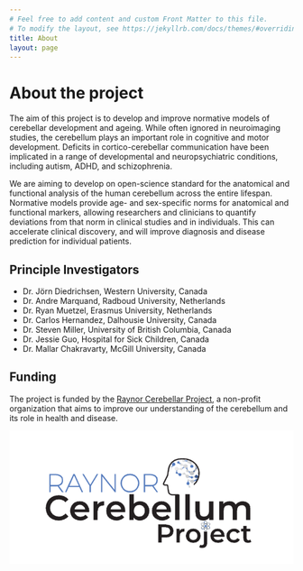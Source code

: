 ```yaml
---
# Feel free to add content and custom Front Matter to this file.
# To modify the layout, see https://jekyllrb.com/docs/themes/#overriding-theme-defaults
title: About
layout: page
---
```


# About the project
The aim of this project is to develop and improve normative models of cerebellar development and ageing.
While often ignored in neuroimaging studies, the cerebellum plays an important role in cognitive and motor development. Deficits in cortico-cerebellar communication have been implicated in a range of developmental and neuropsychiatric conditions, including autism, ADHD, and schizophrenia.

We are aiming to develop on open-science standard for the anatomical and functional analysis of the human cerebellum across the entire lifespan. Normative models provide age- and sex-specific norms for anatomical and functional markers, allowing researchers and clinicians to quantify deviations from that norm in clinical studies and in individuals. This can accelerate clinical discovery, and will improve diagnosis and disease prediction for individual patients.

## Principle Investigators
- Dr. Jörn Diedrichsen, Western University, Canada
- Dr. Andre Marquand, Radboud University, Netherlands
- Dr. Ryan Muetzel, Erasmus University, Netherlands
- Dr. Carlos Hernandez, Dalhousie University, Canada
- Dr. Steven Miller, University of British Columbia, Canada
- Dr. Jessie Guo, Hospital for Sick Children, Canada
- Dr. Mallar Chakravarty, McGill University, Canada

## Funding
The project is funded by the [Raynor Cerebellar Project](https://raynorcerebellumproject.org/), a non-profit organization that aims to improve our understanding of the cerebellum and its role in health and disease.

![RCP](/assets/rcp_logo.webp)
